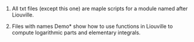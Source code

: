 
1. All txt files (except this one) are maple scripts for a module named after Liouville.

2. Files with names Demo* show how to use functions in Liouville to compute 
   logarithmic parts and elementary integrals.

